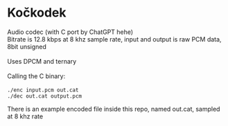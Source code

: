 # Kočkodek
Audio codec (with C port by ChatGPT hehe)
\
Bitrate is 12.8 kbps at 8 khz sample rate, input and output is raw PCM data, 8bit unsigned\
\
Uses DPCM and ternary
\
\
Calling the C binary:\
\
`./enc input.pcm out.cat`\
`./dec out.cat output.pcm`

There is an example encoded file inside this repo, named out.cat, sampled at 8 khz rate
